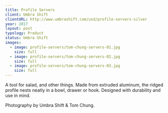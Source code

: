 ```yaml
---
title: Profile Servers
client: Umbra Shift
clientURL: http://www.umbrashift.com/usd/profile-servers-silver
year: 2017
layout: post
typology: Product
status: Umbra Shift
images:
  - image: profile-servers/tom-chung-servers-01.jpg
    size: full
  - image: profile-servers/tom-chung-servers-02.jpg
    size: full
  - image: profile-servers/tom-chung-servers-03.jpg
    size: full
---
```


A tool for salad, and other things. Made from extruded aluminum, the ridged profile nests neatly in a bowl, drawer or hook. Designed with durability and use in mind.

Photography by Umbra Shift & Tom Chung.